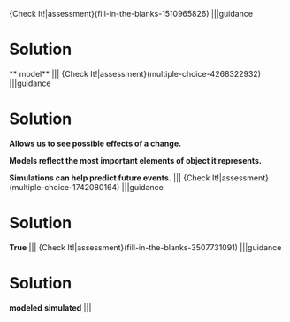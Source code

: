 {Check It!|assessment}(fill-in-the-blanks-1510965826)
|||guidance
# Solution
** model**
|||
{Check It!|assessment}(multiple-choice-4268322932)
|||guidance
# Solution
**Allows us to see possible effects of a change.**

**Models reflect the most important elements of object it represents.**

**Simulations can help predict future events.**
|||
{Check It!|assessment}(multiple-choice-1742080164)
|||guidance
# Solution
**True**
|||
{Check It!|assessment}(fill-in-the-blanks-3507731091)
|||guidance
# Solution
**modeled**
**simulated**
|||
